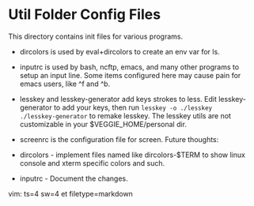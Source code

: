 # Util Folder Config Files

This directory contains init files for various programs.

* dircolors is used by eval+dircolors to create an env var for ls.
* inputrc is used by bash, ncftp, emacs, and many other programs to
  setup an input line.  Some items configured here may cause pain
  for emacs users, like ^f and ^b.
* lesskey and lesskey-generator add keys strokes to less.  Edit
  lesskey-generator to add your keys, then run <code>lesskey -o
  ./lesskey ./lesskey-generator</code> to remake lesskey.  The
  lesskey utils are not customizable in your $VEGGIE_HOME/personal
  dir.

* screenrc is the configuration file for screen.
Future thoughts:
* dircolors - implement files named like dircolors-$TERM to show linux
  console and xterm specific colors and such.
* inputrc - Document the changes.

vim: ts=4 sw=4 et filetype=markdown
